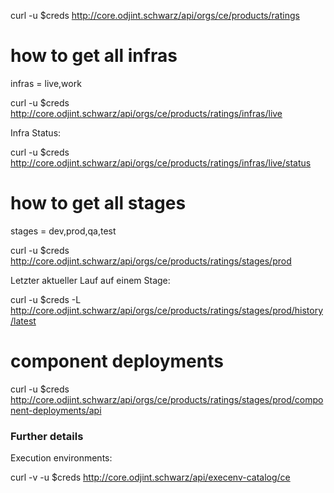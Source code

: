 curl -u $creds  http://core.odjint.schwarz/api/orgs/ce/products/ratings

# how to get all infras

infras = live,work

curl -u $creds  http://core.odjint.schwarz/api/orgs/ce/products/ratings/infras/live

Infra Status:

curl -u $creds  http://core.odjint.schwarz/api/orgs/ce/products/ratings/infras/live/status

# how to get all stages

stages = dev,prod,qa,test

curl -u $creds  http://core.odjint.schwarz/api/orgs/ce/products/ratings/stages/prod

Letzter aktueller Lauf auf einem Stage:

curl -u $creds -L http://core.odjint.schwarz/api/orgs/ce/products/ratings/stages/prod/history/latest


# component deployments

curl -u $creds  http://core.odjint.schwarz/api/orgs/ce/products/ratings/stages/prod/component-deployments/api


### Further details

Execution environments:

curl -v -u $creds  http://core.odjint.schwarz/api/execenv-catalog/ce
